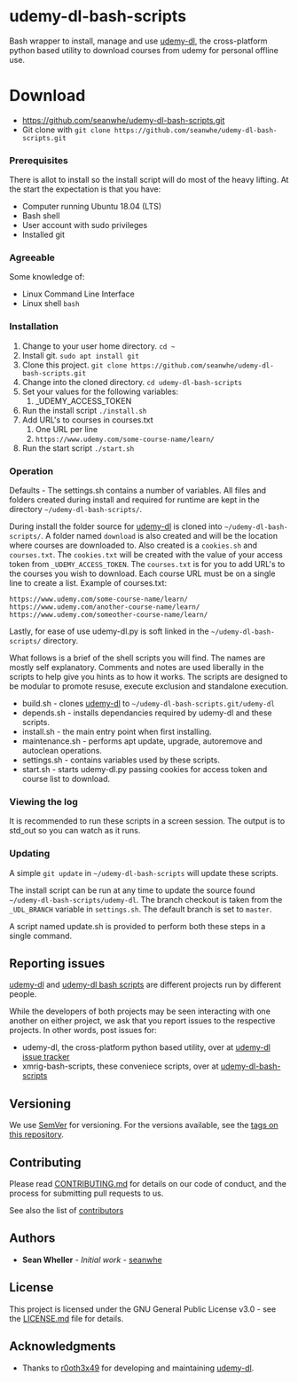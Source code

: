# udemy-dl-bash-scripts

Bash wrapper to install, manage and use [udemy-dl](https://github.com/r0oth3x49/udemy-dl), the cross-platform python based utility to download courses from udemy for personal offline use.


# Download

* https://github.com/seanwhe/udemy-dl-bash-scripts.git
* Git clone with `git clone https://github.com/seanwhe/udemy-dl-bash-scripts.git`

### Prerequisites

There is allot to install so the install script will do most of the heavy lifting.
At the start the expectation is that you have:
* Computer running Ubuntu 18.04 (LTS)
* Bash shell
* User account with sudo privileges
* Installed git

### Agreeable

Some knowledge of:
* Linux Command Line Interface
* Linux shell `bash`

### Installation

1. Change to your user home directory.
   `cd ~`
1. Install git.
   `sudo apt install git`
1. Clone this project.
   `git clone https://github.com/seanwhe/udemy-dl-bash-scripts.git`
1. Change into the cloned directory.
   `cd udemy-dl-bash-scripts`
1. Set your values for the following variables:
   1. _UDEMY_ACCESS_TOKEN
1. Run the install script
   `./install.sh`
1. Add URL's to courses in courses.txt
   1. One URL per line
   1. `https://www.udemy.com/some-course-name/learn/`
1. Run the start script
   `./start.sh`


### Operation

Defaults - The settings.sh contains a number of variables. All files and folders created during install and required for runtime are kept in the directory `~/udemy-dl-bash-scripts/`.

During install the folder source for [udemy-dl](https://github.com/r0oth3x49/udemy-dl) is cloned into `~/udemy-dl-bash-scripts/`. A folder named `download` is also created and will be the location where courses are downloaded to. 
Also created is a `cookies.sh` and `courses.txt`. The `cookies.txt` will be created with the value of your access token from `_UDEMY_ACCESS_TOKEN`. The `courses.txt` is for you to add URL's to the courses you wish to download. Each course URL must be on a single line to create a list. Example of courses.txt:
```
https://www.udemy.com/some-course-name/learn/
https://www.udemy.com/another-course-name/learn/
https://www.udemy.com/someother-course-name/learn/
```

Lastly, for ease of use udemy-dl.py is soft linked in the `~/udemy-dl-bash-scripts/` directory.

What follows is a brief of the shell scripts you will find. The names are mostly self explanatory.
Comments and notes are used liberally in the scripts to help give you hints as to how it works.
The scripts are designed to be modular to promote resuse, execute exclusion and standalone execution.

* build.sh - clones [udemy-dl](https://github.com/r0oth3x49/udemy-dl) to `~/udemy-dl-bash-scripts.git/udemy-dl`
* depends.sh - installs dependancies required by udemy-dl and these scripts.
* install.sh - the main entry point when first installing.
* maintenance.sh - performs apt update, upgrade, autoremove and autoclean operations.
* settings.sh - contains variables used by these scripts.
* start.sh - starts udemy-dl.py passing cookies for access token and course list to download.

### Viewing the log
It is recommended to run these scripts in a screen session. The output is to std_out so you can watch as it runs.

### Updating
A simple `git update` in `~/udemy-dl-bash-scripts` will update these scripts.

The install script can be run at any time to update the source found `~/udemy-dl-bash-scripts/udemy-dl`.
The branch checkout is taken from the `_UDL_BRANCH` variable in `settings.sh`. The default branch is set to `master`.

A script named update.sh is provided to perform both these steps in a single command.

## Reporting issues

[udemy-dl](https://github.com/r0oth3x49/udemy-dl) and [udemy-dl bash scripts](https://github.com/seanwhe/udemy-dl-bash-scripts) are different projects run by different people.

While the developers of both projects may be seen interacting with one another on either project, we ask that you report issues to the respective projects.
In other words, post issues for:
* udemy-dl, the cross-platform python based utility, over at [udemy-dl issue tracker](https://github.com/r0oth3x49/udemy-dl/issues)
* xmrig-bash-scripts, these conveniece scripts, over at [udemy-dl-bash-scripts](https://github.com/seanwhe/udemy-dl-bash-scripts/issues)

## Versioning

We use [SemVer](http://semver.org/) for versioning. For the versions available, see the [tags on this repository](https://github.com/seanwhe/udemy-dl-bash-scripts/tags).

## Contributing
Please read [CONTRIBUTING.md](https://gist.github.com/PurpleBooth/b24679402957c63ec426) for details on our code of conduct, and the process for submitting pull requests to us.

See also the list of [contributors](https://github.com/seanwhe/udemy-dl-bash-scripts/CONTRIBUTORS) 

## Authors

* **Sean Wheller** - *Initial work* - [seanwhe](https://github.com/seanwhe)

## License

This project is licensed under the GNU General Public License v3.0 - see the [LICENSE.md](LICENSE.md) file for details.

## Acknowledgments

* Thanks to [r0oth3x49](https://github.com/r0oth3x49) for developing and maintaining [udemy-dl](https://github.com/r0oth3x49/udemy-dl).
